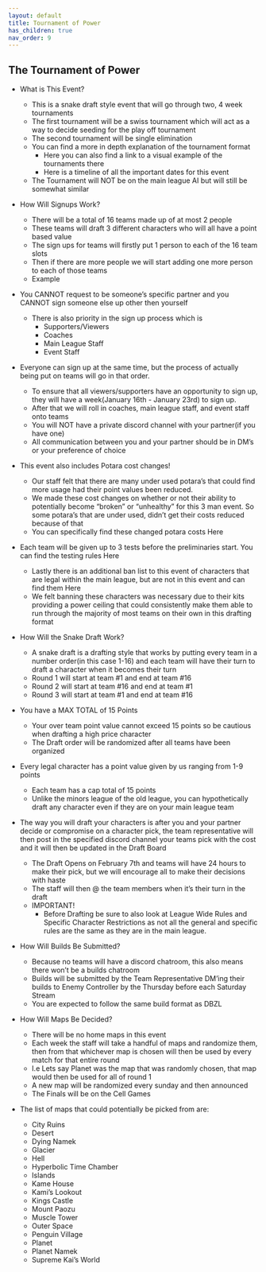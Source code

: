 ```yaml
---
layout: default
title: Tournament of Power
has_children: true
nav_order: 9
---
```


## The Tournament of Power

* What is This Event?
    * This is a snake draft style event that will go through two, 4 week tournaments
    * The first tournament will be a swiss tournament which will act as a way to decide seeding for the play off tournament
    * The second tournament will be single elimination
    * You can find a more in depth explanation of the tournament format 
        * Here you can also find a link to a visual example of the tournaments there
        * Here is a timeline of all the important dates for this event
    * The Tournament will NOT be on the main league AI but will still be somewhat similar

* How Will Signups Work?
    * There will be a total of 16 teams made up of at most 2 people
    * These teams will draft 3 different characters who will all have a point based value 
    * The sign ups for teams will firstly put 1 person to each of the 16 team slots
    * Then if there are more people we will start adding one more person to each of those teams
    * Example 
    
    
* You CANNOT request to be someone’s specific partner and you CANNOT sign someone else up other then yourself
    * There is also priority in the sign up process which is
        * Supporters/Viewers
        * Coaches
        * Main League Staff
        * Event Staff

* Everyone can sign up at the same time, but the process of actually being put on teams will go in that order. 
    * To ensure that all viewers/supporters have an opportunity to sign up, they will have a week(January 16th - January 23rd) to sign up. 
    * After that we will roll in coaches, main league staff, and event staff onto teams
    * You will NOT have a private discord channel with your partner(if you have one)
    * All communication between you and your partner should be in DM’s or your preference of choice

* This event also includes Potara cost changes!
    * Our staff felt that there are many under used potara’s that could find more usage had their point values been reduced. 
    * We made these cost changes on whether or not their ability to potentially become “broken” or “unhealthy” for this 3 man event. So some potara’s that are under used, didn’t get their costs reduced because of that
    * You can specifically find these changed potara costs Here

* Each team will be given up to 3 tests before the preliminaries start. You can find the testing rules Here

    * Lastly there is an additional ban list to this event of characters that are legal within the main league, but are not in this event and can find them 
    Here
    * We felt banning these characters was necessary due to their kits providing a power ceiling that could consistently make them able to run through the majority of most teams on their own in this drafting format

* How Will the Snake Draft Work?
    * A snake draft is a drafting style that works by putting every team in a number order(in this case 1-16) and each team will have their turn to draft a character when it becomes their turn
    * Round 1 will start at team #1 and end at team #16
    * Round 2 will start at team #16 and end at team #1
    * Round 3 will start at team #1 and end at team #16

* You have a MAX TOTAL of 15 Points 
    * Your over team point value cannot exceed 15 points so be cautious when drafting a high price character
    * The Draft order will be randomized after all teams have been organized

* Every legal character has a point value given by us ranging from 1-9 points
    * Each team has a cap total of 15 points
    * Unlike the minors league of the old league, you can hypothetically draft any character even if they are on your main league team

* The way you will draft your characters is after you and your partner decide or compromise on a character pick, the team representative will then post in the specified discord channel your teams pick with the cost and it will then be updated in the Draft Board
    * The Draft Opens on February 7th and teams will have 24 hours to make their pick, but we will encourage all to make their decisions with haste
    * The staff will then @ the team members when it’s their turn in the draft
    * IMPORTANT!
         * Before Drafting be sure to also look at League Wide Rules and Specific Character Restrictions as not all the general and specific rules are the same as they are in the main league.

* How Will Builds Be Submitted?
    * Because no teams will have a discord chatroom, this also means there won’t be a builds chatroom
    * Builds will be submitted by the Team Representative DM’ing their builds to Enemy Controller by the Thursday before each Saturday Stream
    * You are expected to follow the same build format as DBZL

* How Will Maps Be Decided?
    * There will be no home maps in this event
    * Each week the staff will take a handful of maps and randomize them, then from that whichever map is chosen will then be used by every match for that entire round
    * I.e Lets say Planet was the map that was randomly chosen, that map would then be used for all of round 1
    * A new map will be randomized every sunday and then announced
    * The Finals will be on the Cell Games

* The list of maps that could potentially be picked from are:
    * City Ruins
    * Desert
    * Dying Namek
    * Glacier
    * Hell
    * Hyperbolic Time Chamber
    * Islands
    * Kame House
    * Kami’s Lookout
    * Kings Castle
    * Mount Paozu
    * Muscle Tower
    * Outer Space
    * Penguin Village
    * Planet
    * Planet Namek
    * Supreme Kai’s World
